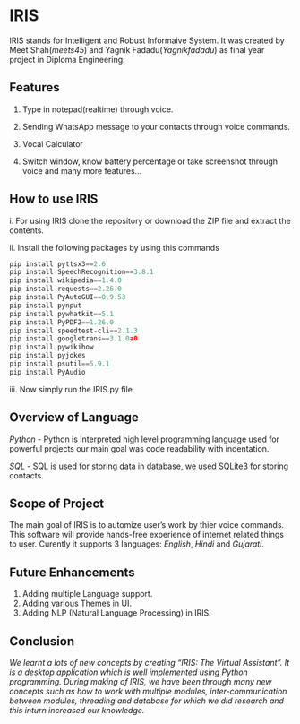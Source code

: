 # IRIS

IRIS stands for Intelligent and Robust Informaive System.
It was created by Meet Shah(_meets45_) and Yagnik Fadadu(_Yagnikfadadu_) as final year project in Diploma Engineering. 

## Features
1. Type in notepad(realtime) through voice.

2. Sending WhatsApp message to your contacts through voice commands.

3. Vocal Calculator

4. Switch window, know battery percentage or take screenshot through voice and many more features...

## How to use IRIS
i. For using IRIS clone the repository or download the ZIP file and extract the contents.

ii. Install the following packages by using this commands
```python
pip install pyttsx3==2.6
pip install SpeechRecognition==3.8.1
pip install wikipedia==1.4.0
pip install requests==2.26.0
pip install PyAutoGUI==0.9.53 
pip install pynput
pip install pywhatkit==5.1
pip install PyPDF2==1.26.0 
pip install speedtest-cli==2.1.3
pip install googletrans==3.1.0a0
pip install pywikihow
pip install pyjokes
pip install psutil==5.9.1
pip install PyAudio  
```
iii. Now simply run the IRIS.py file

## Overview of Language

_Python_ - Python is Interpreted high level programming language used for powerful projects our main goal was code readability with indentation.

_SQL_ - SQL is used for storing data in database, we used SQLite3 for storing contacts.

## Scope of Project

The main goal of IRIS is to automize user’s work by thier voice commands. This software will provide hands-free experience of internet related things to user. Curently it supports 3 languages: _English_, _Hindi_ and _Gujarati_.

## Future Enhancements

1. Adding multiple Language support.
2. Adding various Themes in UI.
3. Adding NLP (Natural Language Processing) in IRIS. 

## Conclusion

_We learnt a lots of new concepts by creating “IRIS: The Virtual Assistant”. It is a desktop application which is well implemented using Python programming. During making of IRIS, we have been through many new concepts such as how to work with multiple modules, inter-communication between modules, threading and database for which we did research and this inturn increased our knowledge._

